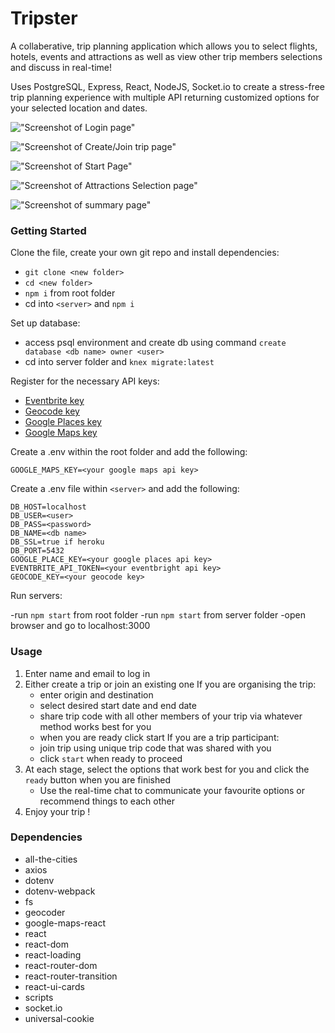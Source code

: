 Tripster
=====================

A collaberative, trip planning application which allows you to select flights, hotels, events and attractions as well as view other trip members selections and discuss in real-time!

Uses PostgreSQL, Express, React, NodeJS, Socket.io to create a stress-free trip planning experience with multiple API returning customized options for your selected location and dates.

!["Screenshot of Login page"](https://github.com/baiyjmatheus/tripster/blob/master/Screenshots/loginPage.png)

!["Screenshot of Create/Join trip page"](https://github.com/baiyjmatheus/tripster/blob/master/Screenshots/createTrip.png)

!["Screenshot of Start Page"](https://github.com/baiyjmatheus/tripster/blob/master/Screenshots/start.png)

!["Screenshot of Attractions Selection page"](https://github.com/baiyjmatheus/tripster/blob/master/Screenshots/selections.png)

!["Screenshot of summary page"](https://github.com/baiyjmatheus/tripster/blob/master/Screenshots/summary.png)

### Getting Started

Clone the file, create your own git repo and install dependencies:

- `git clone <new folder>`
- `cd <new folder>`
- `npm i` from root folder
- cd into `<server>` and `npm i`

Set up database:
- access psql environment and create db using command `create database <db name> owner <user>`
- cd into server folder and `knex migrate:latest`

Register for the necessary API keys:
- [Eventbrite key](https://www.eventbrite.com/platform/)
- [Geocode key](https://opencagedata.com/)
- [Google Places key](https://cloud.google.com/maps-platform/places/)
- [Google Maps key](https://cloud.google.com/maps-platform/maps/)

Create a .env within the root folder and add the following:
```
GOOGLE_MAPS_KEY=<your google maps api key>
```

Create a .env file within `<server>` and add the following:
```
DB_HOST=localhost
DB_USER=<user>
DB_PASS=<password>
DB_NAME=<db name>
DB_SSL=true if heroku
DB_PORT=5432
GOOGLE_PLACE_KEY=<your google places api key>
EVENTBRITE_API_TOKEN=<your eventbright api key>
GEOCODE_KEY=<your geocode key>
```

Run servers:

-run `npm start` from root folder
-run `npm start` from server folder
-open browser and go to localhost:3000

### Usage
1) Enter name and email to log in
2) Either create a trip or join an existing one
   If you are organising the trip:
    - enter origin and destination
    - select desired start date and end date
    - share trip code with all other members of your trip via whatever method works best for you
    - when you are ready click start
  If you are a trip participant:
    - join trip using unique trip code that was shared with you
    - click `start` when ready to proceed
3) At each stage, select the options that work best for you and click the `ready` button when you are finished
    - Use the real-time chat to communicate your favourite options or recommend things to each other
4) Enjoy your trip !


### Dependencies

* all-the-cities
* axios
* dotenv
* dotenv-webpack
* fs
* geocoder
* google-maps-react
* react
* react-dom
* react-loading
* react-router-dom
* react-router-transition
* react-ui-cards
* scripts
* socket.io
* universal-cookie